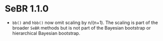 # SeBR 1.1.0

* `bb()` and `hbb()` now omit scaling by n/(n+1). The scaling is part of the broader `SeBR` methods but is not part of the Bayesian bootstrap or hierarchical Bayesian bootstrap. 
